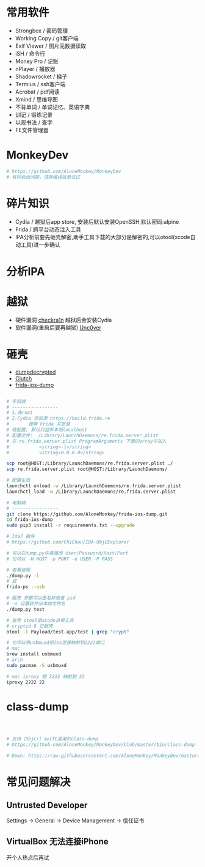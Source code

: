 # 常用软件

- Strongbox / 密码管理
- Working Copy / git客户端
- Exif Viewer / 图片元数据读取
- iSH / 命令行
- Money Pro / 记账
- nPlayer / 播放器
- Shadowrocket / 梯子
- Termius / ssh客户端
- Acrobat / pdf阅读
- Xmind / 思维导图
- 不背单词 / 单词记忆、英语字典
- 训记 / 锻练记录
- 以观书法 / 查字
- FE文件管理器

# MonkeyDev

```bash
# https://github.com/AloneMonkey/MonkeyDev
# 有时会出问题，清除编译目录试试

```

# 碎片知识

- Cydia / 越狱后app store, 安装后默认安装OpenSSH,默认密码:alpine
- Frida / 跨平台动态注入工具
- IPA分析前要先砸壳解密,助手工具下载的大部分是解密的,可以otool(xcode自动工具)进一步确认

# 分析IPA


# 越狱

- 硬件漏洞 [checkra1n](https://checkra.in/) 越狱后会安装Cydia
- 软件漏洞(重启后要再越狱) [Unc0ver](https://unc0ver.dev/)

# 砸壳

- [dumpdecrypted](https://github.com/stefanesser/dumpdecrypted)
- [Clutch](https://github.com/KJCracks/Clutch)
- [frida-ios-dump](https://github.com/AloneMonkey/frida-ios-dump)

```bash

# 手机端
# -----------------
# 1.先root
# 2.Cydia 添加源 https://build.frida.re
#       搜索 Frida 并安装
# 改配置, 默认只监听本地localhost
# 配置文件:  /Library/LaunchDaemons/re.frida.server.plist
# 在 re.frida.server.plist ProgramArguments 下面的array中加入
#           <string>-l</string>
#           <string>0.0.0.0</string>

scp root@HOST:/Library/LaunchDaemons/re.frida.server.plist ./
scp re.frida.server.plist root@HOST:/Library/LaunchDaemons/

# 配置生效
launchctl unload -w /Library/LaunchDaemons/re.frida.server.plist 
launchctl load -w /Library/LaunchDaemons/re.frida.server.plist 

# 电脑端
# -----------------
git clone https://github.com/AloneMonkey/frida-ios-dump.git
cd frida-ios-dump
sudo pip3 install -r requirements.txt --upgrade

# Ida7 插件
# https://github.com/ChiChou/IDA-ObjCExplorer

# 可以在dump.py中直接改 User/Password/Host/Port
# 也可以 -H HOST -p PORT -u USER -P PASS

# 查看进程
./dump.py -l
# 或
frida-ps --usb

# 砸壳 参数可以是名称或者 pid
# -o 设置软件出本地文件名
./dump.py test

# 查壳 otool是xcode自带工具
# cryptid 0 已砸壳
otool -l Payload/test.app/test | grep "crypt"

# 也可以用usbmuxd把ios连接映射到2222端口
# mac
brew install usbmuxd
# arch
sudo pacman -S usbmuxd

# mac iproxy 把 2222 映射到 22
iproxy 2222 22


```
# class-dump

```bash



# 支持（ObjC+）swift混淆的class-dump
# https://github.com/AloneMonkey/MonkeyDev/blob/master/bin/class-dump

# Down: https://raw.githubusercontent.com/AloneMonkey/MonkeyDev/master/bin/class-dump


```


# 常见问题解决

## Untrusted Developer

Settings -> General -> Device Management -> 信任证书

## VirtualBox 无法连接iPhone

开个人热点后再试

